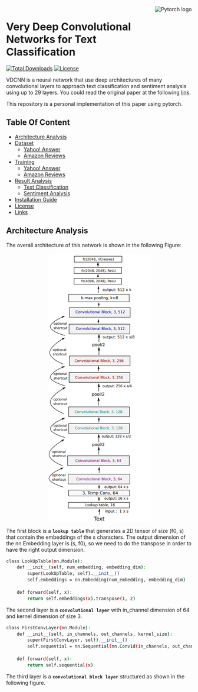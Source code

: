 <a href="https://aimeos.org/">
    <img src="https://github.com/pytorch/pytorch/blob/master/docs/source/_static/img/pytorch-logo-dark.png" alt="Pytorch logo" title="Pytorch" align="right" height="90" />
</a>

# Very Deep Convolutional Networks for Text Classification

[![Total Downloads](https://img.shields.io/github/downloads/ZappaRoberto/VDCNN/total.svg)]()
[![License](https://img.shields.io/badge/License-Apache_2.0-blue.svg)](https://opensource.org/licenses/Apache-2.0)

VDCNN is a neural network that use deep architectures of many convolutional layers to approach text classification and sentiment analysis using up to 29 layers.
You could read the original paper at the following [link](https://aclanthology.org/E17-1104/).

This repository is a personal implementation of this paper using pytorch. 


## Table Of Content

- [Architecture Analysis](#Architecture-Analysis)
- [Dataset](#Dataset)
    - [Yahoo! Answer](#Yahoo!-Answer)
    - [Amazon Reviews](#Amazon-Reviews)
- [Training](#Training)
    - [Yahoo! Answer](#Yahoo!-Answer)
    - [Amazon Reviews](#Amazon-Reviews)
- [Result Analysis](#Result-Analysis)
    - [Text Classification](#Text-Classification)
    - [Sentiment Analysis](#Sentiment-Analysis)
- [Installation Guide](#Installation-Guide)
- [License](#license)
- [Links](#links)


## Architecture Analysis

The overall architecture of this network is shown in the following Figure:
<p align="center">
  <img src="https://github.com/ZappaRoberto/VDCNN/blob/main/img/architecture.png" />
</p>

The first block is a **`lookup table`** that generates a 2D tensor  of size (f0, s) that contain the embeddings of the s characters. The output dimension of the nn.Embedding layer is (s, f0), so we need to do the transpose in order to have the right output dimension. 

```bash
class LookUpTable(nn.Module):
    def __init__(self, num_embedding, embedding_dim):
        super(LookUpTable, self).__init__()
        self.embeddings = nn.Embedding(num_embedding, embedding_dim)

    def forward(self, x):
        return self.embeddings(x).transpose(1, 2)
```

The second layer is a **`convolutional layer`** with in_channel dimension of 64 and kernel dimension of size 3.

```bash
class FirstConvLayer(nn.Module):
    def __init__(self, in_channels, out_channels, kernel_size):
        super(FirstConvLayer, self).__init__()
        self.sequential = nn.Sequential(nn.Conv1d(in_channels, out_channels, kernel_size))

    def forward(self, x):
        return self.sequential(x)
```

The third layer is a **`convolutional block layer`** structured as shown in the following figure.


